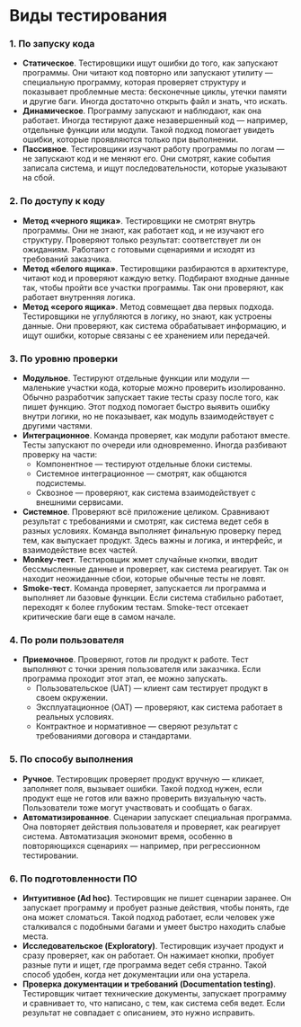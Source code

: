 # Виды тестирования

### 1. По запуску кода
- **Статическое**. Тестировщики ищут ошибки до того, как запускают программы. Они читают код повторно или запускают утилиту — специальную программу, которая проверяет структуру и показывает проблемные места: бесконечные циклы, утечки памяти и другие баги. Иногда достаточно открыть файл и знать, что искать.  
- **Динамическое**. Программу запускают и наблюдают, как она работает. Иногда тестируют даже незавершенный код — например, отдельные функции или модули. Такой подход помогает увидеть ошибки, которые проявляются только при выполнении.   
- **Пассивное**. Тестировщики изучают работу программы по логам — не запускают код и не меняют его. Они смотрят, какие события записала система, и ищут последовательности, которые указывают на сбой.

### 2. По доступу к коду
- **Метод «черного ящика»**. Тестировщики не смотрят внутрь программы. Они не знают, как работает код, и не изучают его структуру. Проверяют только результат: соответствует ли он ожиданиям. Работают с готовыми сценариями и исходят из требований заказчика.  
- **Метод «белого ящика»**. Тестировщики разбираются в архитектуре, читают код и проверяют каждую ветку. Подбирают входные данные так, чтобы пройти все участки программы. Так они проверяют, как работает внутренняя логика.  
- **Метод «серого ящика»**. Метод совмещает два первых подхода. Тестировщики не углубляются в логику, но знают, как устроены данные. Они проверяют, как система обрабатывает информацию, и ищут ошибки, которые связаны с ее хранением или передачей.

### 3. По уровню проверки
- **Модульное**. Тестируют отдельные функции или модули — маленькие участки кода, которые можно проверить изолированно. Обычно разработчик запускает такие тесты сразу после того, как пишет функцию. Этот подход помогает быстро выявить ошибку внутри логики, но не показывает, как модуль взаимодействует с другими частями.  
- **Интеграционное**. Команда проверяет, как модули работают вместе. Тесты запускают по очереди или одновременно. Иногда разбивают проверку на части:  
    - Компонентное — тестируют отдельные блоки системы.  
    - Системное интеграционное — смотрят, как общаются подсистемы.  
    - Сквозное — проверяют, как система взаимодействует с внешними сервисами. 
- **Системное**. Проверяют всё приложение целиком. Сравнивают результат с требованиями и смотрят, как система ведет себя в разных условиях. Команда выполняет финальную проверку перед тем, как выпускает продукт. Здесь важны и логика, и интерфейс, и взаимодействие всех частей.  
- **Monkey-тест**. Тестировщик жмет случайные кнопки, вводит бессмысленные данные и проверяет, как система реагирует. Так он находит неожиданные сбои, которые обычные тесты не ловят.  
- **Smoke-тест**. Команда проверяет, запускается ли программа и выполняет ли базовые функции. Если система стабильно работает, переходят к более глубоким тестам. Smoke-тест отсекает критические баги еще в самом начале.

### 4. По роли пользователя
- **Приемочное**. Проверяют, готов ли продукт к работе. Тест выполняют с точки зрения пользователя или заказчика. Если программа проходит этот этап, ее можно запускать.  
    - Пользовательское (UAT) — клиент сам тестирует продукт в своем окружении.  
    - Эксплуатационное (OAT) — проверяют, как система работает в реальных условиях.  
    - Контрактное и нормативное — сверяют результат с требованиями договора и стандартами.

### 5. По способу выполнения
- **Ручное**. Тестировщик проверяет продукт вручную — кликает, заполняет поля, вызывает ошибки. Такой подход нужен, если продукт еще не готов или важно проверить визуальную часть. Пользователи тоже могут участвовать и сообщать о багах.  
- **Автоматизированное**. Сценарии запускает специальная программа. Она повторяет действия пользователя и проверяет, как реагирует система. Автоматизация экономит время, особенно в повторяющихся сценариях — например, при регрессионном тестировании.

### 6. По подготовленности ПО
- **Интуитивное (Ad hoc)**. Тестировщик не пишет сценарии заранее. Он запускает программу и пробует разные действия, чтобы понять, где она может сломаться. Такой подход работает, если человек уже сталкивался с подобными багами и умеет быстро находить слабые места.  
- **Исследовательское (Exploratory)**. Тестировщик изучает продукт и сразу проверяет, как он работает. Он нажимает кнопки, пробует разные пути и ищет, где программа ведет себя странно. Такой способ удобен, когда нет документации или она устарела.  
- **Проверка документации и требований (Documentation testing)**. Тестировщик читает технические документы, запускает программу и сравнивает то, что написано, с тем, как система себя ведет. Если результат не совпадает с описанием, это нужно исправить.